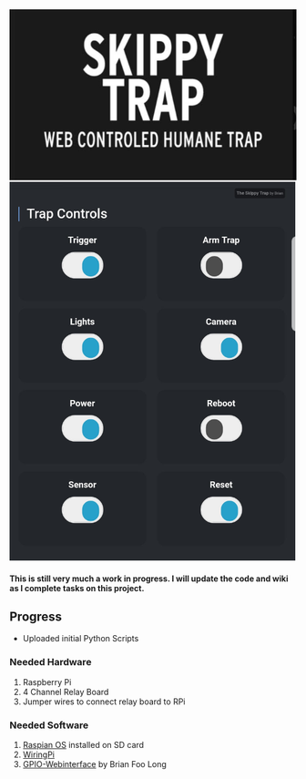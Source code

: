 <img src="https://github.com/mastertork/SkippyTrap/blob/master/skippytraplogo.jpg" height="300px">

<img src="https://github.com/mastertork/SkippyTrap/blob/master/skippytrapcontrols.jpg" height="665px">

#### This is still very much a work in progress.  I will update the code and wiki as I complete tasks on this project.

## Progress 
  - Uploaded initial Python Scripts


### Needed Hardware
   1.  Raspberry Pi
   2.  4 Channel Relay Board
   3.  Jumper wires to connect relay board to RPi

### Needed Software
   1.  <a href="https://www.raspberrypi.org/downloads/raspbian/">Raspian OS</a> installed on SD card
   2.  <a href="http://wiringpi.com/download-and-install/">WiringPi</a>
   3.  <a href="https://github.com/brainfoolong/gpio-webinterface">GPIO-Webinterface</a> by Brian Foo Long
